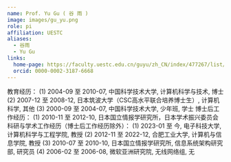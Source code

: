 ```yaml
---
name: Prof. Yu Gu ( 谷 雨 )
image: images/gu_yu.png
role: pi
affiliation: UESTC
aliases:
  - 谷雨
  - Yu Gu
links:
  home-page: https://faculty.uestc.edu.cn/guyu/zh_CN/index/477267/list/index.htm
  orcid: 0000-0002-3187-6668
---
```

教育经历：
(1) 2004-09 至 2010-07, 中国科学技术大学, 计算机科学与技术, 博士
(2) 2007-12 至 2008-12, 日本筑波大学（CSC高水平联合培养博士生）, 计算机科学, 其他
(3) 2000-09 至 2004-07, 中国科学技术大学, 少年班, 学士
博士后工作经历：
(1) 2010-11 至 2012-10, 日本国立情报学研究所，日本学术振兴委员会
科研与学术工作经历（博士后工作经历除外）：
(1) 2023-01 至 今, 电子科技大学, 计算机科学与工程学院, 教授
(2) 2012-11 至 2022-12, 合肥工业大学, 计算机与信息学院, 教授
(3) 2010-07 至 2010-10, 日本国立情报学研究所, 信息系统架构研究部, 研究员
(4) 2006-02 至 2006-08, 微软亚洲研究院, 无线网络组, 无
